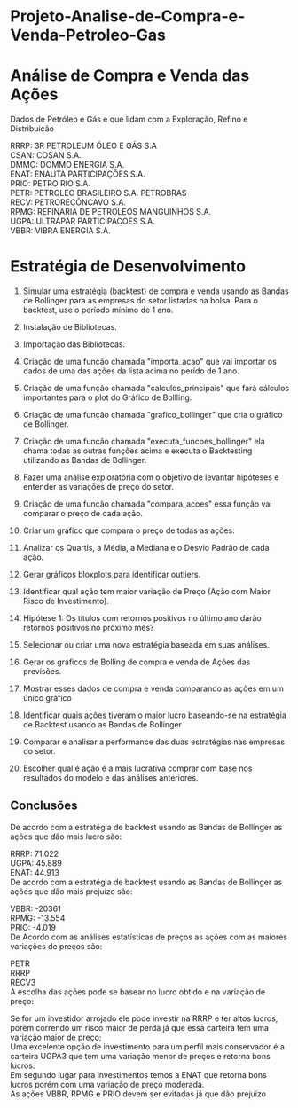 # Projeto-Analise-de-Compra-e-Venda-Petroleo-Gas
 
# Análise de Compra e Venda das Ações
Dados de Petróleo e Gás e que lidam com a Exploração, Refino e Distribuição

RRRP: 3R PETROLEUM ÓLEO E GÁS S.A <br />
CSAN: COSAN S.A. <br />
DMMO: DOMMO ENERGIA S.A. <br />
ENAT: ENAUTA PARTICIPAÇÕES S.A. <br />
PRIO: PETRO RIO S.A. <br />
PETR: PETROLEO BRASILEIRO S.A. PETROBRAS <br />
RECV: PETRORECÔNCAVO S.A. <br />
RPMG: REFINARIA DE PETROLEOS MANGUINHOS S.A. <br />
UGPA: ULTRAPAR PARTICIPACOES S.A. <br />
VBBR: VIBRA ENERGIA S.A. <br />

# Estratégia de Desenvolvimento
1. Simular uma estratégia (backtest) de compra e venda usando as Bandas de Bollinger para as empresas do setor listadas na bolsa. Para o backtest, use o período mínimo de 1 ano.

1. Instalação de Bibliotecas.
2. Importação das Bibliotecas.
2. Criação de uma função chamada "importa_acao" que vai importar os dados de uma das ações da lista acima no perído de 1 ano.
3. Criação de uma função chamada "calculos_principais" que fará cálculos importantes para o plot do Gráfico de Bollling.
4. Criação de uma função chamada "grafico_bollinger" que cria o gráfico de Bollinger.
5. Criação de uma função chamada "executa_funcoes_bollinger" ela chama todas as outras funções acima e executa o Backtesting utilizando as Bandas de Bollinger.
2. Fazer uma análise exploratória com o objetivo de levantar hipóteses e entender as variações de preço do setor.

1. Criação de uma função chamada "compara_acoes" essa função vai comparar o preço de cada ação.
2. Criar um gráfico que compara o preço de todas as ações:
3. Analizar os Quartis, a Média, a Mediana e o Desvio Padrão de cada ação.
4. Gerar gráficos bloxplots para identificar outliers.
5. Identificar qual ação tem maior variação de Preço (Ação com Maior Risco de Investimento).
6. Hipótese 1: Os títulos com retornos positivos no último ano darão retornos positivos no próximo mês?
3. Selecionar ou criar uma nova estratégia baseada em suas análises.

1. Gerar os gráficos de Bolling de compra e venda de Ações das previsões.
2. Mostrar esses dados de compra e venda comparando as ações em um único gráfico
3. Identificar quais ações tiveram o maior lucro baseando-se na estratégia de Backtest usando as Bandas de Bollinger
4. Comparar e analisar a performance das duas estratégias nas empresas do setor.

1. Escolher qual é ação é a mais lucrativa comprar com base nos resultados do modelo e das análises anteriores.


## Conclusões
De acordo com a estratégia de backtest usando as Bandas de Bollinger as ações que dão mais lucro são: <br />

RRRP: 71.022 <br />
UGPA: 45.889 <br />
ENAT: 44.913 <br />
De acordo com a estratégia de backtest usando as Bandas de Bollinger as ações que dão mais prejuízo são: <br />

VBBR: -20361 <br />
RPMG: -13.554 <br />
PRIO: -4.019 <br />
De Acordo com as análises estatísticas de preços as ações com as maiores variações de preços são: <br />

PETR <br />
RRRP <br />
RECV3 <br />
A escolha das ações pode se basear no lucro obtido e na variação de preço: <br />

Se for um investidor arrojado ele pode investir na RRRP e ter altos lucros, porém correndo um risco maior de perda já que essa carteira tem uma variação maior de preço; <br />
Uma excelente opção de investimento para um perfil mais conservador é a carteira UGPA3 que tem uma variação menor de preços e retorna bons lucros. <br />
Em segundo lugar para investimentos temos a ENAT que retorna bons lucros porém com uma variação de preço moderada. <br />
As ações VBBR, RPMG e PRIO devem ser evitadas já que dão prejuízo <br />
